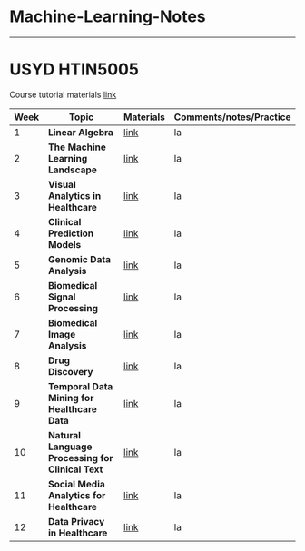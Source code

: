# Machine-Learning-Notes
----
# USYD HTIN5005
Course tutorial materials [link](https://drive.google.com/drive/folders/1uf4iJsJnF0sE0awSCHc5uesTXHotHDtA)

|Week|Topic|Materials|Comments/notes/Practice|
|-|-|-|-|
|1|__Linear Algebra__| [link](https://canvas.sydney.edu.au/courses/53001/pages/course-contents?module_item_id=2025794)| la|
|2|__The Machine Learning Landscape__| [link](https://canvas.sydney.edu.au/courses/53001/pages/course-contents?module_item_id=2025794)| la|
|3|__Visual Analytics in Healthcare__| [link](https://canvas.sydney.edu.au/courses/53001/pages/course-contents?module_item_id=2025794)| la|
|4|__Clinical Prediction Models__| [link](https://canvas.sydney.edu.au/courses/53001/pages/course-contents?module_item_id=2025794)| la|
|5|__Genomic Data Analysis__| [link](https://canvas.sydney.edu.au/courses/53001/pages/course-contents?module_item_id=2025794)| la|
|6|__Biomedical Signal Processing__| [link](https://canvas.sydney.edu.au/courses/53001/pages/course-contents?module_item_id=2025794)| la|
|7|__Biomedical Image Analysis__| [link](https://canvas.sydney.edu.au/courses/53001/pages/course-contents?module_item_id=2025794)| la|
|8|__Drug Discovery__| [link](https://canvas.sydney.edu.au/courses/53001/pages/course-contents?module_item_id=2025794)| la|
|9|__Temporal Data Mining for Healthcare Data__| [link](https://canvas.sydney.edu.au/courses/53001/pages/course-contents?module_item_id=2025794)| la|
|10|__Natural Language Processing for Clinical Text__| [link](https://canvas.sydney.edu.au/courses/53001/pages/course-contents?module_item_id=2025794)| la|
|11|__Social Media Analytics for Healthcare__| [link](https://canvas.sydney.edu.au/courses/53001/pages/course-contents?module_item_id=2025794)| la|
|12|__Data Privacy in Healthcare__| [link](https://canvas.sydney.edu.au/courses/53001/pages/course-contents?module_item_id=2025794)| la|
